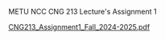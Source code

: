 METU NCC CNG 213 Lecture's Assignment 1 

[CNG213_Assignment1_Fall_2024-2025.pdf](https://github.com/user-attachments/files/19601510/CNG213_Assignment1_Fall_2024-2025.pdf)
